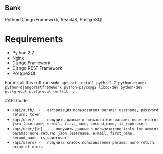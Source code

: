 Bank
---
Python Django Framework, ReactJS, PostgreSQL

# Requirements
-   Python 2.7
-   Nginx
-   Django Framework
-   Django REST Framework
-   PostgreSQL

For install this soft run `sudo apt-get install python2.7 python-django python-djangorestframework python-psycopg2 libpq-dev python-dev postgresql postgresql-contrib -y`

#API Guide
-   `/api/auth/  -   авторизация пользователя
    params: username, password
    return: token`
-   `/api/user/  -   получить данные о пользователе
    params: none
    return: json (username, e-mail, first_name, second_name, is_superuser)`
-   `/api/user/{id}  -   получить данные о пользователе (only for admin)
    params: none
    return: json (username, e-mail, first_name, second_name, is_superuser)`
-   `/api/users/ -   получить список пользователей
    params: none
    return: array of users`
